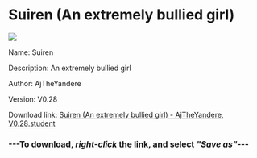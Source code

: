 # Suiren (An extremely bullied girl)

<img src = "https://raw.githubusercontent.com/Arbiter1223/Koukou-Gurashi-Custom-Students/master/Students/Files/Suiren%20(An%20extremely%20bullied%20girl).png">

Name: Suiren

Description: An extremely bullied girl

Author: AjTheYandere

Version: V0.28

Download link: <a href="https://raw.githubusercontent.com/Arbiter1223/Koukou-Gurashi-Custom-Students/master/Students/Files/Suiren%20(An%20extremely%20bullied%20girl)%20-%20AjTheYandere%2C%20V0.28.student">Suiren (An extremely bullied girl) - AjTheYandere, V0.28.student</a>

### ---**To download, _right-click_ the link, and select _"Save as"_**---
